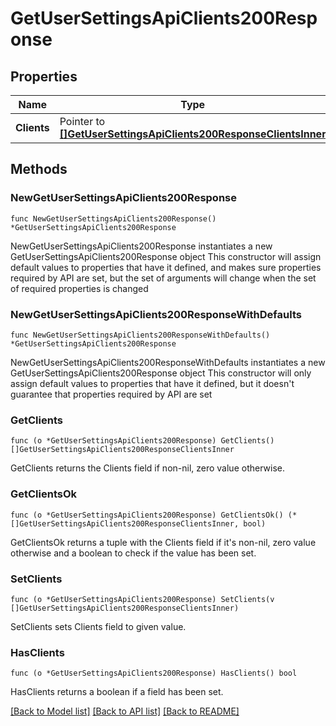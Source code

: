 # GetUserSettingsApiClients200Response

## Properties

Name | Type | Description | Notes
------------ | ------------- | ------------- | -------------
**Clients** | Pointer to [**[]GetUserSettingsApiClients200ResponseClientsInner**](GetUserSettingsApiClients200ResponseClientsInner.md) |  | [optional] 

## Methods

### NewGetUserSettingsApiClients200Response

`func NewGetUserSettingsApiClients200Response() *GetUserSettingsApiClients200Response`

NewGetUserSettingsApiClients200Response instantiates a new GetUserSettingsApiClients200Response object
This constructor will assign default values to properties that have it defined,
and makes sure properties required by API are set, but the set of arguments
will change when the set of required properties is changed

### NewGetUserSettingsApiClients200ResponseWithDefaults

`func NewGetUserSettingsApiClients200ResponseWithDefaults() *GetUserSettingsApiClients200Response`

NewGetUserSettingsApiClients200ResponseWithDefaults instantiates a new GetUserSettingsApiClients200Response object
This constructor will only assign default values to properties that have it defined,
but it doesn't guarantee that properties required by API are set

### GetClients

`func (o *GetUserSettingsApiClients200Response) GetClients() []GetUserSettingsApiClients200ResponseClientsInner`

GetClients returns the Clients field if non-nil, zero value otherwise.

### GetClientsOk

`func (o *GetUserSettingsApiClients200Response) GetClientsOk() (*[]GetUserSettingsApiClients200ResponseClientsInner, bool)`

GetClientsOk returns a tuple with the Clients field if it's non-nil, zero value otherwise
and a boolean to check if the value has been set.

### SetClients

`func (o *GetUserSettingsApiClients200Response) SetClients(v []GetUserSettingsApiClients200ResponseClientsInner)`

SetClients sets Clients field to given value.

### HasClients

`func (o *GetUserSettingsApiClients200Response) HasClients() bool`

HasClients returns a boolean if a field has been set.


[[Back to Model list]](../README.md#documentation-for-models) [[Back to API list]](../README.md#documentation-for-api-endpoints) [[Back to README]](../README.md)


